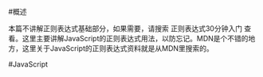 #概述

本篇不讲解正则表达式基础部分，如果需要，请搜索 正则表达式30分钟入门 查看。这里主要讲解JavaScript的正则表达式用法，以防忘记。MDN是个不错的地方，这里关于JavaScript的正则表达式资料就是从MDN里搜索的。

#JavaScript
